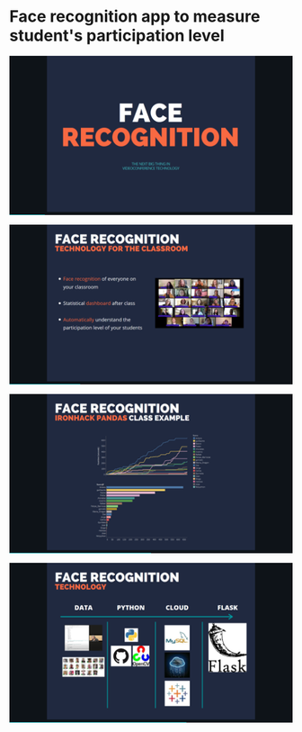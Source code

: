# Face recognition app to measure student's participation level

![Image1](/images/1.png)

![Image2](/images/2.png)

![Image3](/images/3.png)

![Image4](/images/4.png)
